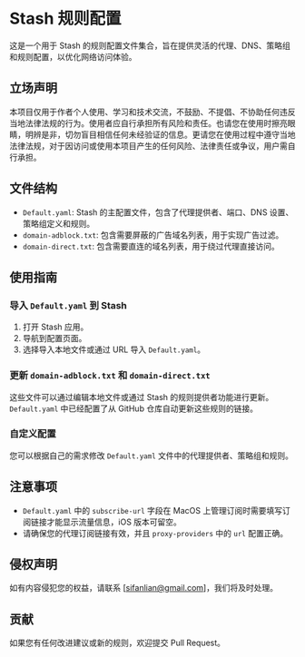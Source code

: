 # Stash 规则配置

这是一个用于 Stash 的规则配置文件集合，旨在提供灵活的代理、DNS、策略组和规则配置，以优化网络访问体验。

## 立场声明

本项目仅用于作者个人使用、学习和技术交流，不鼓励、不提倡、不协助任何违反当地法律法规的行为。使用者应自行承担所有风险和责任。也请您在使用时擦亮眼睛，明辨是非，切勿盲目相信任何未经验证的信息。更请您在使用过程中遵守当地法律法规，对于因访问或使用本项目产生的任何风险、法律责任或争议，用户需自行承担。  

## 文件结构

-   `Default.yaml`: Stash 的主配置文件，包含了代理提供者、端口、DNS 设置、策略组定义和规则。
-   `domain-adblock.txt`: 包含需要屏蔽的广告域名列表，用于实现广告过滤。
-   `domain-direct.txt`: 包含需要直连的域名列表，用于绕过代理直接访问。

## 使用指南

### 导入 `Default.yaml` 到 Stash

1.  打开 Stash 应用。
2.  导航到配置页面。
3.  选择导入本地文件或通过 URL 导入 `Default.yaml`。

### 更新 `domain-adblock.txt` 和 `domain-direct.txt`

这些文件可以通过编辑本地文件或通过 Stash 的规则提供者功能进行更新。`Default.yaml` 中已经配置了从 GitHub 仓库自动更新这些规则的链接。

### 自定义配置

您可以根据自己的需求修改 `Default.yaml` 文件中的代理提供者、策略组和规则。

## 注意事项

-   `Default.yaml` 中的 `subscribe-url` 字段在 MacOS 上管理订阅时需要填写订阅链接才能显示流量信息，iOS 版本可留空。
-   请确保您的代理订阅链接有效，并且 `proxy-providers` 中的 `url` 配置正确。

## 侵权声明

如有内容侵犯您的权益，请联系 [sifanlian@gmail.com]，我们将及时处理。

## 贡献

如果您有任何改进建议或新的规则，欢迎提交 Pull Request。
